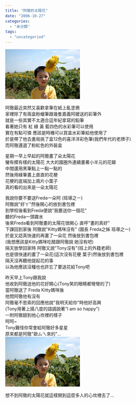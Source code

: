 ```yaml
---
title: "阿徹的太陽花"
date: "2006-10-27"
categories: 
  - "未分類"
tags: 
  - "uncategoried"
---
```


![](images/251941397_c2b6613403_m.jpg)

阿徹最近突然又喜歡拿筆在紙上亂塗鴉  
家裡除了有兩盒粉蠟筆跟幾隻嘉義阿嬤送的彩筆外  
就是一些其實不太適合這年紀拿寫的鉛筆  
看著她只有 紅 綠 黃 藍四色的水彩筆可以使用  
實在有點可憐 應該是時機可以買盒水彩筆給他使用了  
於是帶了他去書局挑了盒12色的喜洋洋彩色筆(我們年代的老牌子)  
而阿徹還選了粉紅色的外裝盒  

星期一早上早起的阿徹畫了朵太陽花  
蠻有模有樣的太陽花 大大的園圈外連續畫著小半元的花瓣  
中間還用黑筆點上一點一點的  
然後用綠筆畫上直直的花梗  
花梗的底端加上兩片小葉子  
真的看的出來是一朵太陽花

我說你要不要送Freda一朵阿 (班導之ㄧ)  
阿徹說"好ㄚ"然後開心的放到書包裡  
到學校後看到Freda便說"我要送你一個花"  
聽的Freda一頭霧水  
後來Freda看到阿徹畫的太陽花很開心 直呼"畫的真好"  
下課回到家後 阿徹說"Kitty媽咪沒有" (園長 Freda之姊 班導之一)  
於是又認真快速的再畫了一朵花 然後放到書包裡  
(我想應該是Kitty媽咪吃醋跟阿徹說 她沒有吧)  
隔天放學回家時 阿徹又說"Tony沒有"(班上的外籍老師)  
也是很快速的畫了一朵花(這次沒有花梗 葉子)然後放到書包裡  
隔天沒再聽他提起花的事  
以為他應該沒種也也許忘了要送花給Tony吧

昨天早上Tony跟我說  
他收到阿徹送他的花好開心(Tony笑的眼睛都彎彎的了)  
當阿徹送了 Freda Kitty媽咪後  
他問阿徹他有沒有  
阿徹毫不思索的回應他說"我明天給你"時他好高興  
(Tony用著上揚八度的語調說著"I am so happy")  
一附阿徹甜到他心坎裡的樣子  
呵呵~  
Tony難怪你常會給阿徹好多星星  
原來都是阿徹"歐ㄙㄟ來的"...  
![](images/251941397_c2b6613403_m.jpg)

想不到阿徹的太陽花就這樣開到這麼多人的心坎裡去了...
